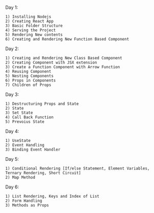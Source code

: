 <!-- React Course -->

Day 1:

    1) Installing Nodejs
    2) Creating React App
    3) Basic Folder Structure
    4) Serving the Project
    5) Rendering New contents
    6) Creating and Rendering New Function Based Component

Day 2:
 
    1) Creating and Rendering New Class Based Component
    2) Creating Component with JSX extension
    3) Create a Function Component with Arrow Function
    4) Reusing Component
    5) Nesting Components
    6) Props in Components
    7) Children of Props

Day 3:

    1) Destructuring Props and State
    2) State
    3) Set State
    4) Call Back Function
    5) Prevoius State

Day 4:

    1) UseState
    2) Event Handling
    3) Binding Event Handler

Day 5:

    1) Conditional Rendering [If/else Statement, Element Variables, Ternary Rendering, Short Circuit]
    2) Map Method

Day 6:

    1) List Rendering, Keys and Index of List
    2) Form Handling
    3) Methods as Props



